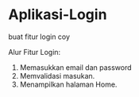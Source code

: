 # Aplikasi-Login
buat fitur login coy

Alur Fitur Login:
1. Memasukkan email dan password
2. Memvalidasi masukan.
3. Menampilkan halaman Home.
